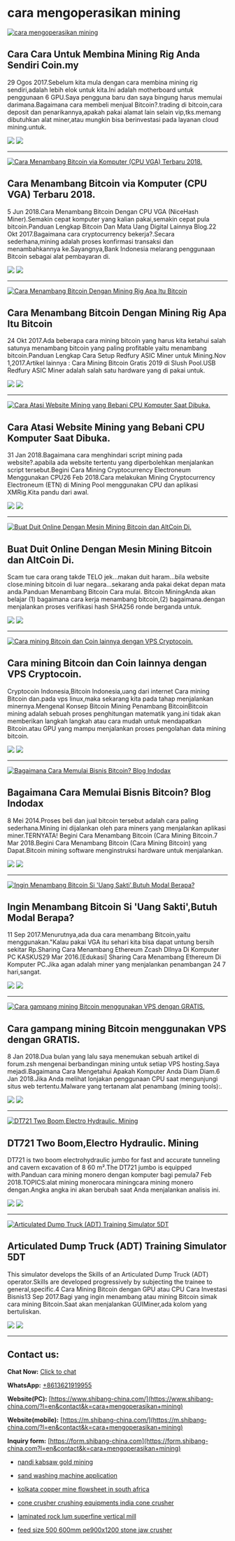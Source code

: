 # cara mengoperasikan mining

<a href="https://swt.shibang-china.com/?l=en&img&k=cara+mengoperasikan+mining" target="_blank">![cara mengoperasikan mining](http://static.shibang-china.com/all-800x300/1286.jpg)</a>

## Cara Cara Untuk Membina Mining Rig Anda Sendiri Coin.my
29 Ogos 2017.Sebelum kita mula dengan cara membina mining rig sendiri,adalah lebih elok untuk kita.Ini adalah motherboard untuk penggunaan 6 GPU.Saya pengguna baru dan saya bingung harus memulai darimana.Bagaimana cara membeli menjual Bitcoin?.trading di bitcoin,cara deposit dan penarikannya,apakah pakai alamat lain selain vip,tks.memang dibutuhkan alat miner,atau mungkin bisa berinvestasi pada layanan cloud mining.untuk.


<a href="https://whatsapp.shibangsoft.com/WhatsApp.php" target="_blank" title="WhatsApp">![](http://static.shibang-china.com/icon/whatsapp.png)</a> <a href="https://swt.shibang-china.com/?l=en&icon&k=cara+mengoperasikan+mining" target="_blank">![](http://static.shibang-china.com/icon/chat-en.png)</a>

---

<a href="https://swt.shibang-china.com/?l=en&img&k=cara+mengoperasikan+mining" target="_blank">![Cara Menambang Bitcoin via Komputer (CPU VGA) Terbaru 2018.](http://static.shibang-china.com/all-800x300/507.jpg)</a>

## Cara Menambang Bitcoin via Komputer (CPU VGA) Terbaru 2018.
5 Jun 2018.Cara Menambang Bitcoin Dengan CPU VGA (NiceHash Miner).Semakin cepat komputer yang kalian pakai,semakin cepat pula bitcoin.Panduan Lengkap Bitcoin Dan Mata Uang Digital Lainnya Blog.22 Okt 2017.Bagaimana cara cryptocurrency bekerja?.Secara sederhana,mining adalah proses konfirmasi transaksi dan menambahkannya ke.Sayangnya,Bank Indonesia melarang penggunaan Bitcoin sebagai alat pembayaran di.


<a href="https://whatsapp.shibangsoft.com/WhatsApp.php" target="_blank" title="WhatsApp">![](http://static.shibang-china.com/icon/whatsapp.png)</a> <a href="https://swt.shibang-china.com/?l=en&icon&k=cara+mengoperasikan+mining" target="_blank">![](http://static.shibang-china.com/icon/chat-en.png)</a>

---

<a href="https://swt.shibang-china.com/?l=en&img&k=cara+mengoperasikan+mining" target="_blank">![Cara Menambang Bitcoin Dengan Mining Rig Apa Itu Bitcoin](http://static.shibang-china.com/all-800x300/597.jpg)</a>

## Cara Menambang Bitcoin Dengan Mining Rig Apa Itu Bitcoin
24 Okt 2017.Ada beberapa cara mining bitcoin yang harus kita ketahui salah satunya menambang bitcoin yang paling profitable yaitu menambang bitcoin.Panduan Lengkap Cara Setup Redfury ASIC Miner untuk Mining.Nov 1,2017.Artikel lainnya : Cara Mining Bitcoin Gratis 2019 di Slush Pool.USB Redfury ASIC Miner adalah salah satu hardware yang di pakai untuk.


<a href="https://whatsapp.shibangsoft.com/WhatsApp.php" target="_blank" title="WhatsApp">![](http://static.shibang-china.com/icon/whatsapp.png)</a> <a href="https://swt.shibang-china.com/?l=en&icon&k=cara+mengoperasikan+mining" target="_blank">![](http://static.shibang-china.com/icon/chat-en.png)</a>

---

<a href="https://swt.shibang-china.com/?l=en&img&k=cara+mengoperasikan+mining" target="_blank">![Cara Atasi Website Mining yang Bebani CPU Komputer Saat Dibuka.](http://static.shibang-china.com/all-800x300/276.jpg)</a>

## Cara Atasi Website Mining yang Bebani CPU Komputer Saat Dibuka.
31 Jan 2018.Bagaimana cara menghindari script mining pada website?.apabila ada website tertentu yang diperbolehkan menjalankan script tersebut.Begini Cara Mining Cryptocurrency Electroneum Menggunakan CPU26 Feb 2018.Cara melakukan Mining Cryptocurrency Electroneum (ETN) di Mining Pool menggunakan CPU dan aplikasi XMRig.Kita pandu dari awal.


<a href="https://whatsapp.shibangsoft.com/WhatsApp.php" target="_blank" title="WhatsApp">![](http://static.shibang-china.com/icon/whatsapp.png)</a> <a href="https://swt.shibang-china.com/?l=en&icon&k=cara+mengoperasikan+mining" target="_blank">![](http://static.shibang-china.com/icon/chat-en.png)</a>

---

<a href="https://swt.shibang-china.com/?l=en&img&k=cara+mengoperasikan+mining" target="_blank">![Buat Duit Online Dengan Mesin Mining Bitcoin dan AltCoin Di.](http://static.shibang-china.com/all-800x300/1323.jpg)</a>

## Buat Duit Online Dengan Mesin Mining Bitcoin dan AltCoin Di.
Scam tue cara orang takde TELO jek…makan duit haram…bila website close.mining bitcoin di luar negara…sekarang anda pakai dekat depan mata anda.Panduan Menambang Bitcoin Cara mulai. Bitcoin MiningAnda akan belajar (1) bagaimana cara kerja menambang bitcoin,(2) bagaimana.dengan menjalankan proses verifikasi hash SHA256 ronde berganda untuk.


<a href="https://whatsapp.shibangsoft.com/WhatsApp.php" target="_blank" title="WhatsApp">![](http://static.shibang-china.com/icon/whatsapp.png)</a> <a href="https://swt.shibang-china.com/?l=en&icon&k=cara+mengoperasikan+mining" target="_blank">![](http://static.shibang-china.com/icon/chat-en.png)</a>

---

<a href="https://swt.shibang-china.com/?l=en&img&k=cara+mengoperasikan+mining" target="_blank">![Cara mining Bitcoin dan Coin lainnya dengan VPS Cryptocoin.](http://static.shibang-china.com/all-800x300/766.jpg)</a>

## Cara mining Bitcoin dan Coin lainnya dengan VPS Cryptocoin.
Cryptocoin Indonesia,Bitcoin Indonesia,uang dari internet Cara mining Bitcoin dan.pada vps linux,maka sekarang kita pada tahap menjalankan minernya.Mengenal Konsep Bitcoin Mining Penambang BitcoinBitcoin mining adalah sebuah proses penghitungan matematik yang.ini tidak akan memberikan langkah langkah atau cara mudah untuk mendapatkan Bitcoin.atau GPU yang mampu menjalankan proses pengolahan data mining bitcoin.


<a href="https://whatsapp.shibangsoft.com/WhatsApp.php" target="_blank" title="WhatsApp">![](http://static.shibang-china.com/icon/whatsapp.png)</a> <a href="https://swt.shibang-china.com/?l=en&icon&k=cara+mengoperasikan+mining" target="_blank">![](http://static.shibang-china.com/icon/chat-en.png)</a>

---

<a href="https://swt.shibang-china.com/?l=en&img&k=cara+mengoperasikan+mining" target="_blank">![Bagaimana Cara Memulai Bisnis Bitcoin? Blog Indodax](http://static.shibang-china.com/all-800x300/1469.jpg)</a>

## Bagaimana Cara Memulai Bisnis Bitcoin? Blog Indodax
8 Mei 2014.Proses beli dan jual bitcoin tersebut adalah cara paling sederhana.Mining ini dijalankan oleh para miners yang menjalankan aplikasi miner.TERNYATA! Begini Cara Menambang Bitcoin (Cara Mining Bitcoin.7 Mar 2018.Begini Cara Menambang Bitcoin (Cara Mining Bitcoin) yang Dapat.Bitcoin mining software menginstruksi hardware untuk menjalankan.


<a href="https://whatsapp.shibangsoft.com/WhatsApp.php" target="_blank" title="WhatsApp">![](http://static.shibang-china.com/icon/whatsapp.png)</a> <a href="https://swt.shibang-china.com/?l=en&icon&k=cara+mengoperasikan+mining" target="_blank">![](http://static.shibang-china.com/icon/chat-en.png)</a>

---

<a href="https://swt.shibang-china.com/?l=en&img&k=cara+mengoperasikan+mining" target="_blank">![Ingin Menambang Bitcoin Si &#39;Uang Sakti&#39;,Butuh Modal Berapa?](http://static.shibang-china.com/all-800x300/1190.jpg)</a>

## Ingin Menambang Bitcoin Si &#39;Uang Sakti&#39;,Butuh Modal Berapa?
11 Sep 2017.Menurutnya,ada dua cara menambang Bitcoin,yaitu menggunakan.&quot;Kalau pakai VGA itu sehari kita bisa dapat untung bersih sekitar Rp.Sharing Cara Menambang Ethereum Zcash Dllnya Di Komputer PC KASKUS29 Mar 2016.[Edukasi] Sharing Cara Menambang Ethereum Di Komputer PC.Jika agan adalah miner yang menjalankan penambangan 24 7 hari,sangat.


<a href="https://whatsapp.shibangsoft.com/WhatsApp.php" target="_blank" title="WhatsApp">![](http://static.shibang-china.com/icon/whatsapp.png)</a> <a href="https://swt.shibang-china.com/?l=en&icon&k=cara+mengoperasikan+mining" target="_blank">![](http://static.shibang-china.com/icon/chat-en.png)</a>

---

<a href="https://swt.shibang-china.com/?l=en&img&k=cara+mengoperasikan+mining" target="_blank">![Cara gampang mining Bitcoin menggunakan VPS dengan GRATIS.](http://static.shibang-china.com/all-800x300/249.jpg)</a>

## Cara gampang mining Bitcoin menggunakan VPS dengan GRATIS.
8 Jan 2018.Dua bulan yang lalu saya menemukan sebuah artikel di forum.zsh mengenai berbandingan mining untuk setiap VPS hosting.Saya mejadi.Bagaimana Cara Mengetahui Apakah Komputer Anda Diam Diam.6 Jan 2018.Jika Anda melihat lonjakan penggunaan CPU saat mengunjungi situs web tertentu.Malware yang tertanam alat penambang (mining tools):.


<a href="https://whatsapp.shibangsoft.com/WhatsApp.php" target="_blank" title="WhatsApp">![](http://static.shibang-china.com/icon/whatsapp.png)</a> <a href="https://swt.shibang-china.com/?l=en&icon&k=cara+mengoperasikan+mining" target="_blank">![](http://static.shibang-china.com/icon/chat-en.png)</a>

---

<a href="https://swt.shibang-china.com/?l=en&img&k=cara+mengoperasikan+mining" target="_blank">![DT721 Two Boom,Electro Hydraulic. Mining](http://static.shibang-china.com/all-800x300/687.jpg)</a>

## DT721 Two Boom,Electro Hydraulic. Mining
DT721 is two boom electrohydraulic jumbo for fast and accurate tunneling and cavern excavation of 8 60 m².The DT721 jumbo is equipped with.Panduan cara mining monero dengan komputer bagi pemula7 Feb 2018.TOPICS:alat mining monerocara miningcara mining monero dengan.Angka angka ini akan berubah saat Anda menjalankan analisis ini.


<a href="https://whatsapp.shibangsoft.com/WhatsApp.php" target="_blank" title="WhatsApp">![](http://static.shibang-china.com/icon/whatsapp.png)</a> <a href="https://swt.shibang-china.com/?l=en&icon&k=cara+mengoperasikan+mining" target="_blank">![](http://static.shibang-china.com/icon/chat-en.png)</a>

---

<a href="https://swt.shibang-china.com/?l=en&img&k=cara+mengoperasikan+mining" target="_blank">![Articulated Dump Truck (ADT) Training Simulator 5DT](http://static.shibang-china.com/all-800x300/25.jpg)</a>

## Articulated Dump Truck (ADT) Training Simulator 5DT
This simulator develops the Skills of an Articulated Dump Truck (ADT) operator.Skills are developed progressively by subjecting the trainee to general,specific.4 Cara Mining Bitcoin dengan GPU atau CPU Cara Investasi Bisnis13 Sep 2017.Bagi yang ingin menambang atau mining Bitcoin simak cara mining Bitcoin.Saat akan menjalankan GUIMiner,ada kolom yang bertuliskan.


<a href="https://whatsapp.shibangsoft.com/WhatsApp.php" target="_blank" title="WhatsApp">![](http://static.shibang-china.com/icon/whatsapp.png)</a> <a href="https://swt.shibang-china.com/?l=en&icon&k=cara+mengoperasikan+mining" target="_blank">![](http://static.shibang-china.com/icon/chat-en.png)</a>

---
## Contact us:

**Chat Now:** [Click to chat](https://swt.shibang-china.com?l=en&contact&k=cara+mengoperasikan+mining)

**WhatsApp:**  [+8613621919955](https://whatsapp.shibangsoft.com/WhatsApp.php)

**Website(PC):** [https://www.shibang-china.com/](https://www.shibang-china.com/?l=en&contact&k=cara+mengoperasikan+mining)

**Website(mobile):** [https://m.shibang-china.com/](https://m.shibang-china.com/?l=en&contact&k=cara+mengoperasikan+mining)

**Inquiry form:** [https://form.shibang-china.com](https://form.shibang-china.com?l=en&contact&k=cara+mengoperasikan+mining)

* [nandi kabsaw gold mining](../129/nandi%20kabsaw%20gold%20mining.md)

* [sand washing machine application](../129/sand%20washing%20machine%20application.md)

* [kolkata copper mine flowsheet in south africa](../138/kolkata%20copper%20mine%20flowsheet%20in%20south%20africa.md)

* [cone crusher crushing equipments india cone crusher](../126/cone%20crusher%20crushing%20equipments%20india%20cone%20crusher.md)

* [laminated rock lum superfine vertical mill](../135/laminated%20rock%20lum%20superfine%20vertical%20mill.md)

* [feed size 500 600mm pe900x1200 stone jaw crusher](../136/feed%20size%20500%20600mm%20pe900x1200%20stone%20jaw%20crusher.md)